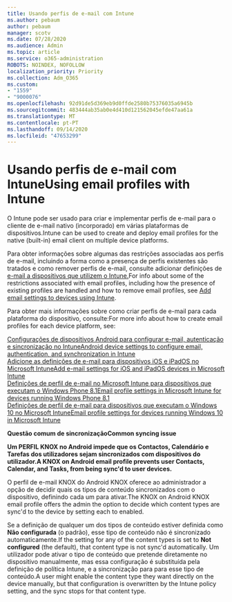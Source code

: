 ```yaml
---
title: Usando perfis de e-mail com Intune
ms.author: pebaum
author: pebaum
manager: scotv
ms.date: 07/28/2020
ms.audience: Admin
ms.topic: article
ms.service: o365-administration
ROBOTS: NOINDEX, NOFOLLOW
localization_priority: Priority
ms.collection: Adm_O365
ms.custom:
- "1559"
- "9000076"
ms.openlocfilehash: 92d91de5d369eb9d0ffde2580b75376035a6945b
ms.sourcegitcommit: 483444ab35ab0e4d410d121562045efde47aa61a
ms.translationtype: MT
ms.contentlocale: pt-PT
ms.lasthandoff: 09/14/2020
ms.locfileid: "47653299"
---
```

# <a name="using-email-profiles-with-intune"></a><span data-ttu-id="ef77c-102">Usando perfis de e-mail com Intune</span><span class="sxs-lookup"><span data-stu-id="ef77c-102">Using email profiles with Intune</span></span>

<span data-ttu-id="ef77c-103">O Intune pode ser usado para criar e implementar perfis de e-mail para o cliente de e-mail nativo (incorporado) em várias plataformas de dispositivos.</span><span class="sxs-lookup"><span data-stu-id="ef77c-103">Intune can be used to create and deploy email profiles for the native (built-in) email client on multiple device platforms.</span></span>

<span data-ttu-id="ef77c-104">Para obter informações sobre algumas das restrições associadas aos perfis de e-mail, incluindo a forma como a presença de perfis existentes são tratados e como remover perfis de e-mail, consulte adicionar definições de [e-mail a dispositivos que utilizem o Intune.](https://docs.microsoft.com/intune/email-settings-configure)</span><span class="sxs-lookup"><span data-stu-id="ef77c-104">For info about some of the restrictions associated with email profiles, including how the presence of existing profiles are handled and how to remove email profiles, see [Add email settings to devices using Intune](https://docs.microsoft.com/intune/email-settings-configure).</span></span>

<span data-ttu-id="ef77c-105">Para obter mais informações sobre como criar perfis de e-mail para cada plataforma do dispositivo, consulte:</span><span class="sxs-lookup"><span data-stu-id="ef77c-105">For more info about how to create email profiles for each device platform, see:</span></span>

[<span data-ttu-id="ef77c-106">Configurações de dispositivos Android para configurar e-mail, autenticação e sincronização no Intune</span><span class="sxs-lookup"><span data-stu-id="ef77c-106">Android device settings to configure email, authentication, and synchronization in Intune</span></span>](https://docs.microsoft.com/intune/email-settings-android)  
[<span data-ttu-id="ef77c-107">Adicione as definições de e-mail para dispositivos iOS e iPadOS no Microsoft Intune</span><span class="sxs-lookup"><span data-stu-id="ef77c-107">Add e-mail settings for iOS and iPadOS devices in Microsoft Intune</span></span>](https://docs.microsoft.com/intune/email-settings-ios)  
[<span data-ttu-id="ef77c-108">Definições de perfil de e-mail no Microsoft Intune para dispositivos que executam o Windows Phone 8.1</span><span class="sxs-lookup"><span data-stu-id="ef77c-108">Email profile settings in Microsoft Intune for devices running Windows Phone 8.1</span></span>](https://docs.microsoft.com/intune/email-settings-windows-phone-8-1)  
[<span data-ttu-id="ef77c-109">Definições de perfil de e-mail para dispositivos que executam o Windows 10 no Microsoft Intune</span><span class="sxs-lookup"><span data-stu-id="ef77c-109">Email profile settings for devices running Windows 10 in Microsoft Intune</span></span>](https://docs.microsoft.com/intune/email-settings-windows-10)

<span data-ttu-id="ef77c-110">**Questão comum de sincronização**</span><span class="sxs-lookup"><span data-stu-id="ef77c-110">**Common syncing issue**</span></span>

<span data-ttu-id="ef77c-111">**Um PERFIL KNOX no Android impede que os Contactos, Calendário e Tarefas dos utilizadores sejam sincronizados com dispositivos do utilizador.**</span><span class="sxs-lookup"><span data-stu-id="ef77c-111">**A KNOX on Android email profile prevents user Contacts, Calendar, and Tasks, from being sync'd to user devices.**</span></span>

<span data-ttu-id="ef77c-112">O perfil de e-mail KNOX do Android KNOX oferece ao administrador a opção de decidir quais os tipos de conteúdo sincronizados com o dispositivo, definindo cada um para ativar.</span><span class="sxs-lookup"><span data-stu-id="ef77c-112">The KNOX on Android KNOX email profile offers the admin the option to decide which content types are sync'd to the device by setting each to enabled.</span></span>

<span data-ttu-id="ef77c-113">Se a definição de qualquer um dos tipos de conteúdo estiver definida como **Não configurada** (o padrão), esse tipo de conteúdo não é sincronizado automaticamente.</span><span class="sxs-lookup"><span data-stu-id="ef77c-113">If the setting for any of the content types is set to **Not configured** (the default), that content type is not sync'd automatically.</span></span> <span data-ttu-id="ef77c-114">Um utilizador pode ativar o tipo de conteúdo que pretende diretamente no dispositivo manualmente, mas essa configuração é substituída pela definição de política Intune, e a sincronização para para esse tipo de conteúdo.</span><span class="sxs-lookup"><span data-stu-id="ef77c-114">A user might enable the content type they want directly on the device manually, but that configuration is overwritten by the Intune policy setting, and the sync stops for that content type.</span></span>

